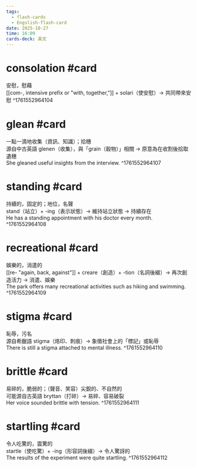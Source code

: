 ```yaml
---
tags:
  - flash-cards
  - Engslish-flash-card
date: 2025-10-27
time: 16:09
cards-deck: 英文
---
```


# consolation #card  
安慰，慰藉  
[[com-, intensive prefix or "with, together,"]] + solari（使安慰）→ 共同帶來安慰
^1761552964104


# glean #card  
一點一滴地收集（資訊、知識）；拾穗  
源自中古英語 glenen（收集），與「grain（穀物）」相關 → 原意為在收割後拾取遺穗  
She gleaned useful insights from the interview.
^1761552964107

# standing #card  
持續的，固定的；地位，名聲  
stand（站立）+ -ing（表示狀態）→ 維持站立狀態 → 持續存在  
He has a standing appointment with his doctor every month.
^1761552964108

# recreational #card  
娛樂的，消遣的  
[[re- "again, back, against"]] + creare（創造）+ -tion（名詞後綴）→ 再次創造活力 → 消遣、娛樂  
The park offers many recreational activities such as hiking and swimming.
^1761552964109

# stigma #card  
恥辱，污名  
源自希臘語 stigma（烙印、刺痕）→ 象徵社會上的「標記」或恥辱  
There is still a stigma attached to mental illness.
^1761552964110

# brittle #card  
易碎的，脆弱的；（聲音、笑容）尖銳的、不自然的  
可能源自古英語 bryttan（打碎）→ 易碎、容易破裂  
Her voice sounded brittle with tension.
^1761552964111

# startling #card  
令人吃驚的，震驚的  
startle（使吃驚）+ -ing（形容詞後綴）→ 令人驚訝的  
The results of the experiment were quite startling.
^1761552964112
